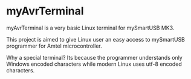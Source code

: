 # myAvrTerminal

myAvrTerminal is a very basic Linux terminal for mySmartUSB MK3.

This project is aimed to give Linux user an easy access
to mySmartUSB programmer for Amtel microcontroller.

Why a special terminal? Its because the programmer understands
only Windows encoded characters while modern Linux uses utf-8
encoded characters.
